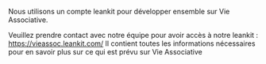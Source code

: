 Nous utilisons un compte leankit pour développer ensemble sur Vie Associative.

Veuillez prendre contact avec notre équipe pour avoir accès à notre leankit : https://vieassoc.leankit.com/
Il contient toutes les informations nécessaires pour en savoir plus sur ce qui est prévu sur Vie Associative